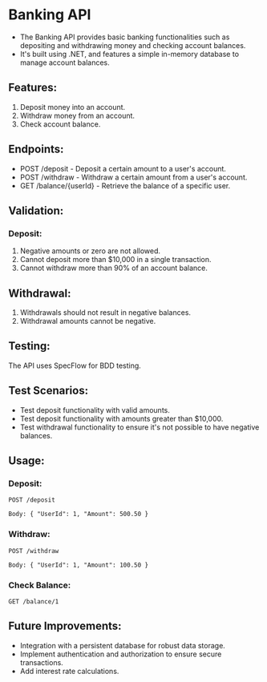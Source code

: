 # **Banking API**
* The Banking API provides basic banking functionalities such as depositing and withdrawing money and checking account balances. 
* It's built using .NET, and features a simple in-memory database to manage account balances.

## **Features:**
1. Deposit money into an account.
2. Withdraw money from an account.
3. Check account balance.

## **Endpoints:**
* POST /deposit - Deposit a certain amount to a user's account.
* POST /withdraw - Withdraw a certain amount from a user's account.
* GET /balance/{userId} - Retrieve the balance of a specific user.

## **Validation:**
### **Deposit:**
1. Negative amounts or zero are not allowed.
2. Cannot deposit more than $10,000 in a single transaction.
3. Cannot withdraw more than 90% of an account balance.

## **Withdrawal:**
1. Withdrawals should not result in negative balances.
2. Withdrawal amounts cannot be negative.

## **Testing:**
The API uses SpecFlow for BDD testing.

## **Test Scenarios:**
* Test deposit functionality with valid amounts.
* Test deposit functionality with amounts greater than $10,000.
* Test withdrawal functionality to ensure it's not possible to have negative balances.

## **Usage:**

### Deposit:

`POST /deposit`

`Body:
{
    "UserId": 1,
    "Amount": 500.50
}`

### Withdraw:

`POST /withdraw`

`Body:
{
    "UserId": 1,
    "Amount": 100.50
}`

### Check Balance:

`GET /balance/1`

## **Future Improvements:**

* Integration with a persistent database for robust data storage.
* Implement authentication and authorization to ensure secure transactions.
* Add interest rate calculations.

